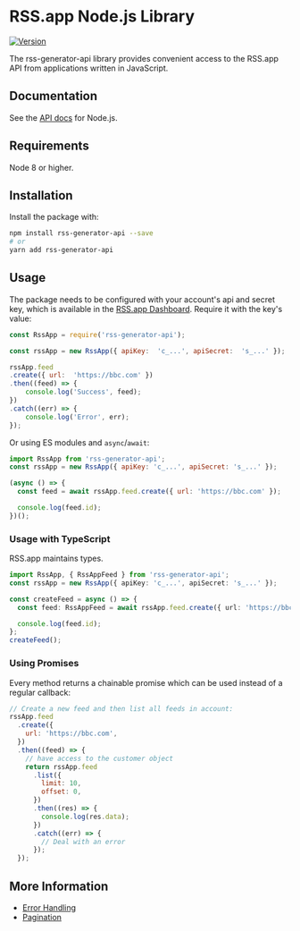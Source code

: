 # RSS.app Node.js Library

[![Version](https://img.shields.io/npm/v/stripe.svg)](https://www.npmjs.org/package/rss-generator-api)

The rss-generator-api library provides convenient access to the RSS.app API from
applications written in JavaScript.

## Documentation

See the [ API docs](https://rss.app/docs/api) for Node.js.

## Requirements

Node 8 or higher.

## Installation

Install the package with:

```sh
npm install rss-generator-api --save
# or
yarn add rss-generator-api
```

## Usage

The package needs to be configured with your account's api and secret key, which is
available in the [RSS.app Dashboard](https://rss.app/docs/api/authentication). Require it with the key's
value:

<!-- prettier-ignore -->
```js
const RssApp = require('rss-generator-api');

const rssApp = new RssApp({ apiKey:  'c_...', apiSecret:  's_...' });

rssApp.feed
.create({ url:  'https://bbc.com' })
.then((feed) => {
	console.log('Success', feed);
})
.catch((err) => {
	console.log('Error', err);
});
```

Or using ES modules and `async`/`await`:

```js
import RssApp from 'rss-generator-api';
const rssApp = new RssApp({ apiKey: 'c_...', apiSecret: 's_...' });

(async () => {
  const feed = await rssApp.feed.create({ url: 'https://bbc.com' });

  console.log(feed.id);
})();
```

### Usage with TypeScript

RSS.app maintains types.

```ts
import RssApp, { RssAppFeed } from 'rss-generator-api';
const rssApp = new RssApp({ apiKey: 'c_...', apiSecret: 's_...' });

const createFeed = async () => {
  const feed: RssAppFeed = await rssApp.feed.create({ url: 'https://bbc.com' });

  console.log(feed.id);
};
createFeed();
```

### Using Promises

Every method returns a chainable promise which can be used instead of a regular
callback:

```js
// Create a new feed and then list all feeds in account:
rssApp.feed
  .create({
    url: 'https://bbc.com',
  })
  .then((feed) => {
    // have access to the customer object
    return rssApp.feed
      .list({
        limit: 10,
        offset: 0,
      })
      .then((res) => {
        console.log(res.data);
      })
      .catch((err) => {
        // Deal with an error
      });
  });
```

## More Information

- [Error Handling](https://rss.app/docs/api/errors)
- [Pagination](https://rss.app/docs/api/pagination)
